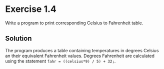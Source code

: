 # Exercise 1.4

Write a program to print corresponding Celsius to Fahrenheit table.

## Solution

The program produces a table containing temperatures in degrees Celsius an their equivalent Fahrenheit values. Degrees Fahrenheit are calculated using the statement `fahr = ((celsius*9) / 5) + 32;`.
